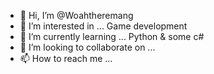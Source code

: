 - 👋 Hi, I’m @Woahtheremang
- 👀 I’m interested in ... Game development
- 🌱 I’m currently learning ... Python & some c#
- 💞️ I’m looking to collaborate on ... 
- 📫 How to reach me ...

<!---
Woahtheremang/Woahtheremang is a ✨ special ✨ repository because its `README.md` (this file) appears on your GitHub profile.
You can click the Preview link to take a look at your changes.
--->
